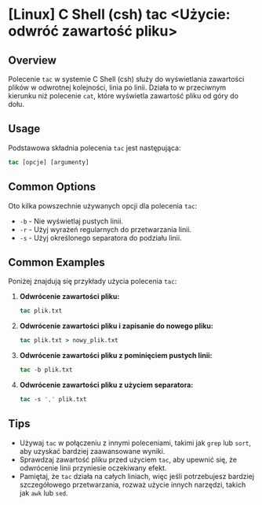 # [Linux] C Shell (csh) tac <Użycie: odwróć zawartość pliku>

## Overview
Polecenie `tac` w systemie C Shell (csh) służy do wyświetlania zawartości plików w odwrotnej kolejności, linia po linii. Działa to w przeciwnym kierunku niż polecenie `cat`, które wyświetla zawartość pliku od góry do dołu.

## Usage
Podstawowa składnia polecenia `tac` jest następująca:

```csh
tac [opcje] [argumenty]
```

## Common Options
Oto kilka powszechnie używanych opcji dla polecenia `tac`:

- `-b` - Nie wyświetlaj pustych linii.
- `-r` - Użyj wyrażeń regularnych do przetwarzania linii.
- `-s` - Użyj określonego separatora do podziału linii.

## Common Examples
Poniżej znajdują się przykłady użycia polecenia `tac`:

1. **Odwrócenie zawartości pliku:**
   ```csh
   tac plik.txt
   ```

2. **Odwrócenie zawartości pliku i zapisanie do nowego pliku:**
   ```csh
   tac plik.txt > nowy_plik.txt
   ```

3. **Odwrócenie zawartości pliku z pominięciem pustych linii:**
   ```csh
   tac -b plik.txt
   ```

4. **Odwrócenie zawartości pliku z użyciem separatora:**
   ```csh
   tac -s ',' plik.txt
   ```

## Tips
- Używaj `tac` w połączeniu z innymi poleceniami, takimi jak `grep` lub `sort`, aby uzyskać bardziej zaawansowane wyniki.
- Sprawdzaj zawartość pliku przed użyciem `tac`, aby upewnić się, że odwrócenie linii przyniesie oczekiwany efekt.
- Pamiętaj, że `tac` działa na całych liniach, więc jeśli potrzebujesz bardziej szczegółowego przetwarzania, rozważ użycie innych narzędzi, takich jak `awk` lub `sed`.